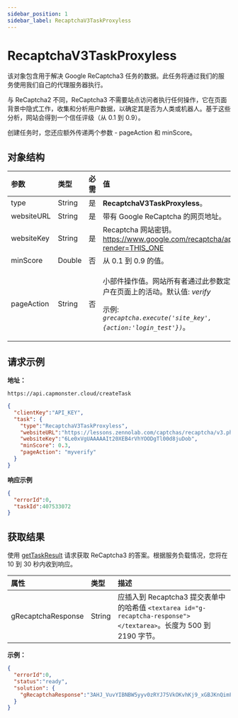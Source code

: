 ```yaml
---
sidebar_position: 1
sidebar_label: RecaptchaV3TaskProxyless
---
```



# RecaptchaV3TaskProxyless
该对象包含用于解决 Google ReCaptcha3 任务的数据。此任务将通过我们的服务使用我们自己的代理服务器执行。

与 ReCaptcha2 不同，ReCaptcha3 不需要站点访问者执行任何操作，它在页面背景中隐式工作，收集和分析用户数据，以确定其是否为人类或机器人。基于这些分析，网站会得到一个信任评级（从 0.1 到 0.9）。

创建任务时，您还应额外传递两个参数 - pageAction 和 minScore。

## **对象结构**

|**参数**|**类型**|**必需**|**值**|
| :- | :- | :- | :- |
|type|String|是|**RecaptchaV3TaskProxyless**。|
|websiteURL|String|是|带有 Google ReCaptcha 的网页地址。|
|websiteKey|String|是|Recaptcha 网站密钥。<br/>https://www.google.com/recaptcha/api.js?render=THIS_ONE|
|minScore|Double|否|从 0.1 到 0.9 的值。|
|pageAction|String|否|<p>小部件操作值。网站所有者通过此参数定义用户在页面上的活动。默认值: *verify*</p><p>示例:<br/>*`grecaptcha.execute('site_key', {action:'login_test'})`*。</p>|

## **请求示例**

**地址：**
```http
https://api.capmonster.cloud/createTask
```

```json
{
  "clientKey":"API_KEY",
  "task": {
    "type":"RecaptchaV3TaskProxyless",
    "websiteURL":"https://lessons.zennolab.com/captchas/recaptcha/v3.php?level=beta",
    "websiteKey":"6Le0xVgUAAAAAIt20XEB4rVhYOODgTl00d8juDob",
    "minScore": 0.3,
    "pageAction": "myverify"
  }
}
```

**响应示例**

```json
{
  "errorId":0,
  "taskId":407533072
}
```
## **获取结果**
使用 [getTaskResult](../api/methods/get-task-result.md) 请求获取 ReCaptcha3 的答案。根据服务负载情况，您将在 10 到 30 秒内收到响应。

|**属性**|**类型**|**描述**|
| :- | :- | :- |
|gRecaptchaResponse|String|应插入到 Recaptcha3 提交表单中的哈希值 `<textarea id="g-recaptcha-response"></textarea>`。长度为 500 到 2190 字节。|

**示例：**

```json
{
  "errorId":0,
  "status":"ready",
  "solution": {
    "gRecaptchaResponse":"3AHJ_VuvYIBNBW5yyv0zRYJ75VkOKvhKj9_xGBJKnQimF72rfoq3Iy-DyGHMwLAo6a3"
  }
}
```